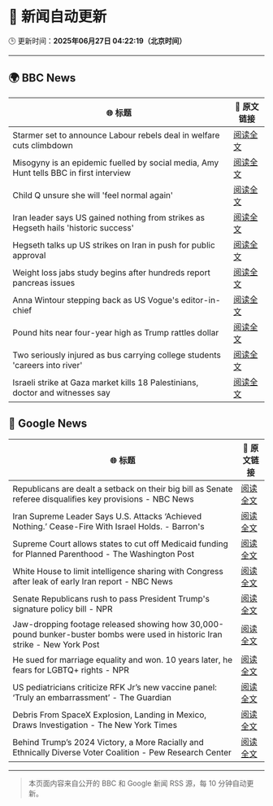# 🧠 新闻自动更新

🕒 更新时间：**2025年06月27日 04:22:19（北京时间）**

---

## 🌍 BBC News

| 🌐 标题 | 🔗 原文链接 |
|--------|-------------|
| Starmer set to announce Labour rebels deal in welfare cuts climbdown | [阅读全文](https://www.bbc.com/news/articles/cq6my6v81z4o) |
| Misogyny is an epidemic fuelled by social media, Amy Hunt tells BBC in first interview | [阅读全文](https://www.bbc.com/news/articles/c8d64z4rl5ro) |
| Child Q unsure she will 'feel normal again' | [阅读全文](https://www.bbc.com/news/articles/ce8zyjdj067o) |
| Iran leader says US gained nothing from strikes as Hegseth hails 'historic success' | [阅读全文](https://www.bbc.com/news/articles/cdjxy039ln8o) |
| Hegseth talks up US strikes on Iran in push for public approval | [阅读全文](https://www.bbc.com/news/articles/c20rd30l7l3o) |
| Weight loss jabs study begins after hundreds report pancreas issues | [阅读全文](https://www.bbc.com/news/articles/c4ged0r1n3wo) |
| Anna Wintour stepping back as US Vogue's editor-in-chief | [阅读全文](https://www.bbc.com/news/articles/cx2nerz0nn9o) |
| Pound hits near four-year high as Trump rattles dollar | [阅读全文](https://www.bbc.com/news/articles/cjrlyve8dq8o) |
| Two seriously injured as bus carrying college students 'careers into river' | [阅读全文](https://www.bbc.com/news/articles/cedgl45wqy4o) |
| Israeli strike at Gaza market kills 18 Palestinians, doctor and witnesses say | [阅读全文](https://www.bbc.com/news/articles/cly8dlzx918o) |

## 📰 Google News

| 🌐 标题 | 🔗 原文链接 |
|--------|-------------|
| Republicans are dealt a setback on their big bill as Senate referee disqualifies key provisions - NBC News | [阅读全文](https://news.google.com/rss/articles/CBMivwFBVV95cUxOR0t0dlhWa0xMMEFQYndFZTRIR1Rpd2d1Mm1OTEZUSmt3MVY4QUI3ZFdjSDlta0tZYVAtSGh5RjZ3bWZFbDJDczJNcVJhUlQ3dDdqYm9yLUNNVWdtSC1IcUtxY2lpLTRqczlmS3k0aDV6WFY4OUJuQ181X21oVlkwRVR6R2s1dVlzSUtwX3Z6aXhKRmRIYWhKR0dsaWl1TU5GTjZFRGt2Qk9MYnYzWHYwMVlkQjdlMGdON3BidWdWZ9IBVkFVX3lxTE5vMFJkaWEwZUZSTU5hYWN5S0pkTnk0dXdBT0l5RmlIQkU5aVlFbGpoMXJtXzlRWDdUaThPWmRMYk81aHQwVnhDZXBnLXBuaTZDVS1Xek5n?oc=5) |
| Iran Supreme Leader Says U.S. Attacks ‘Achieved Nothing.’ Cease-Fire With Israel Holds. - Barron's | [阅读全文](https://news.google.com/rss/articles/CBMiigFBVV95cUxOcmUwbUloSm9DdV9vSHlzcXBDdWRGYlZmZTdNUnQzbkx6V2Z6bk53SF9LT0o3V3lUTWQ4VkNsdmZuVjB0WDJrNndJS3V2MXFnbmZjQVFBQXZ2emVnZHBlVGZIT1h2VnhEY3h1ajlTbUFCeXdRSm5oYUVZWmZxSzlZYnF0aDN5RGZfM1E?oc=5) |
| Supreme Court allows states to cut off Medicaid funding for Planned Parenthood - The Washington Post | [阅读全文](https://news.google.com/rss/articles/CBMirAFBVV95cUxNaTVkM1JjaVhXWmlybmFtX3hnSS1BNEwtVnlpQ3ZsVzBZNU5IYmhGbnRrSUgyaTZQeElCZTJET2pRa1ZhSnRyVUo0RWxDYlJmdFg1ODRXWEE1VjFCblozWTg0clpHS3hXamdKVkstUkZLNUJHZUh4RG9CUXpPU0hwbXNaSzdKeENBZXljVVlQMmFiSnZsOGQyQVc4MG9SOHlURkpUZEdveXB6M1F5?oc=5) |
| White House to limit intelligence sharing with Congress after leak of early Iran report - NBC News | [阅读全文](https://news.google.com/rss/articles/CBMitwFBVV95cUxNZUl1OThLSGxSWFBtWjlKeDN6eTJTZDR3elczUmVTc1ZTUUJUWXZSaWMzRmM0c0dJbmxmX3hEcjFMNF9Zb3A5bWJBM2Jrc0FaR0tvLXRVZFdObm5lb3FDb2VBOHRONmdXQ2llS25jZGdNN0FXRmtzQ0JLRGJtNjRVdXFKa3BrRnBQS2JXSEo2b0k2aUpqX0FaOUc5ZE5wQXlrTGhCN3B5OUJaRHhFcExHMVRqYS1IQk0?oc=5) |
| Senate Republicans rush to pass President Trump's signature policy bill - NPR | [阅读全文](https://news.google.com/rss/articles/CBMitgFBVV95cUxQTWtha2h1UGtmX1dnSzJHT0VEMXhYMVl4Qi1obGR2Q25mUkNZX2ViTzltNldodlY2TjFGV2ljMkc0bFBWVWZHMGNFUnRJMUpmd1hlem9TVkFhZmZXMnhsaHBnZFJWWEpIX01CTE11WHlsems2Q0dubzBFTUw2WnduTW1VVnZLRjJRd1NFWm42R0Q3Y1hNekpOY3ZtRkRNdFpMaGowTGZVRjNGS05ueDNSb0JxZjJKUQ?oc=5) |
| Jaw-dropping footage released showing how 30,000-pound bunker-buster bombs were used in historic Iran strike - New York Post | [阅读全文](https://news.google.com/rss/articles/CBMiwgFBVV95cUxQaEE0Q3RyRFlHS2pGNGVMcm9zNXg4OERRQkpWSzR4SUNMMlpQc29YOU43S1BPZ2txaFA2TnNCQW0ySEhYQ3JNRDVtNTM1NzgzRnZMNUVtNWM5aWdiQ0lZR0FVMERTWU9VN2ZpYmlxRVlON0ZYQjNKY0dLaFJtazhNUG5SelBhV0hFeVdHRWItQnBWZzhxX1NoX3QxbGZIeVpEOGN5YzBfcnk0d25Ra0F0dGd6X0FJTTZUaXlrQ2FBNWlWQQ?oc=5) |
| He sued for marriage equality and won. 10 years later, he fears for LGBTQ+ rights - NPR | [阅读全文](https://news.google.com/rss/articles/CBMilwFBVV95cUxPd09HQmtKYXV5VzZjVmQyWC1PVl82S1QtWWlyeHRVekI5alFhQS1FeEt0Rkg0NVc0U2k2c0FybGVhdGRacmFURlo3R25XRDRfOXFpbVZRNEk3S0tEM0w2YTNVLUNxMzgyWm1KQ210bElYckMyYy0zSGxwZlF3a2dYWWVUMkFGZGQ2aEZqaWp0ZDI2dW9NMzM4?oc=5) |
| US pediatricians criticize RFK Jr’s new vaccine panel: ‘Truly an embarrassment’ - The Guardian | [阅读全文](https://news.google.com/rss/articles/CBMihgFBVV95cUxONTk4cEtVU3V4Y1J2UkNVWUFvY3JrenhDNDNib0U5MnhSZHZCUkhqQXdhZkFfbFpGdVIwS1pvWndYenQxWERXd0plV1AyTGpNZ3lIVm92a1JydDdmbmNPcDhZc1RaZm44Q3kzNDRuNDhYQzY4d2VRQVV2dkhhQmNzYTRLbGJfZw?oc=5) |
| Debris From SpaceX Explosion, Landing in Mexico, Draws Investigation - The New York Times | [阅读全文](https://news.google.com/rss/articles/CBMikAFBVV95cUxPM20wQnVrNWdxWVpuYU12eTZtbjZycTltLWd6Zm42M2FMRzdManRtVHZqZnpVQ3lMUWhnNTVKRThrSllIOWJQYUhrcGk0ZGNLWmJKd3FIaV9LT2gyM0Y1TTdFMVF6QlVFVWg0Wk95TTJPYU1FQ0l3cVVDYU5LQWJWNGVRc0JNMmlaS1pRRmFJSTc?oc=5) |
| Behind Trump’s 2024 Victory, a More Racially and Ethnically Diverse Voter Coalition - Pew Research Center | [阅读全文](https://news.google.com/rss/articles/CBMiygFBVV95cUxOcGZEX0tjYW9KRjRTY29IOWh1UG5SOWxtcld2OUQ3NW8xLXJjeTNiT1gwQjFCQXl1Wk5mNDY1dnVtczhmRU1KWXh6cGxmQzYzTVJDbExjd1pubnRicUx4c3Y1R2xSWk1OTU9LcjFnRXBQVU9LUkNVR1k5YXpyempVNDJTWGtqeGxSRE91ZEM3X3huYWFwanYxY0RSQXRiX0FUYWVkWm94TGFGempLZ3djcDZZY285NkkzSUpzUnkwNjM1VkE3SWVzRzBR?oc=5) |

---
> 本页面内容来自公开的 BBC 和 Google 新闻 RSS 源，每 10 分钟自动更新。
